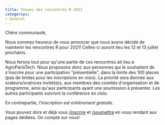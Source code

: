 ```yaml
---
title: Tenues des rencontres R 2021
categories:
- General
---
```


Chère communauté,

Nous sommes heureux de vous annoncer que nous avons décidé de
maintenir les rencontres R pour 2021! Celles-ci auront lieu les 12
et 13 juillet prochains.

Nous ferons tout pour qu'une partie de ces rencontres ait lieu à
AgroParisTech. Nous proposons donc aux personnes qui le souhaitent de
s'inscrire pour une participation "présentielle", dans la limite des 100
places (pas de limites pour les inscriptions en visio). La priorité sera donnée
aux orateurs/oratrices invité(e)s, aux membres des comités d'organisation
et de programme, ainsi qu'aux participants ayant une soumission à
présenter. Les autres participants suivront la conférence en visio.

En contrepartie, _l'inscription est entièrement gratuite_.

Vous pouvez dors et déjà vous [/inscrire](inscription) et
[/soumettre](soumission) en vous rendant aux pages dédiées. On compte
sur vous!







